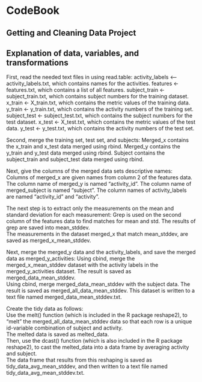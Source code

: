 # CodeBook
## Getting and Cleaning Data Project

## Explanation of data, variables, and transformations 

First, read the needed text files in using read.table:
	activity_labels <— activity_labels.txt, which contains names for the activities.
	features <- features.txt, which contains a list of all features.
	subject_train <- subject_train.txt, which contains subject numbers for the training dataset.
	x_train <- X_train.txt, which contains the metric values of the training data.
	y_train <- y_train.txt, which contains the activity numbers of the training set.
	subject_test <- subject_test.txt, which contains the subject numbers for the test dataset.
	x_test <- X_test.txt, which contains the metric values of the test data.
	y_test <- y_test.txt, which contains the activity numbers of the test set.

Second, merge the training set, test set, and subjects:
  Merged_x contains the x_train and x_test data merged using rbind.
  Merged_y contains the y_train and y_test data merged using rbind.
  Subject contains the subject_train and subject_test data merged using rbind.

Next, give the columns of the merged data sets descriptive names:
  Columns of merged_x are given names from column 2 of the features data.
  The column name of merged_y is named “activity_id”.
  The column name of merged_subject is named “subject”.
  The column names of activity_labels are named “activity_id” and “activity”.

The next step is to extract only the measurements on the mean and standard deviation for each measurement: 
  Grep is used on the second column of the features data to find matches for mean and std.
  The results of grep are saved into mean_stddev.  
  The measurements in the dataset merged_x that match mean_stddev, are saved as merged_x_mean_stddev.

Next, merge the merged_y data and the activity_labels, and save the merged data as merged_y_activities: 
  Using cbind, merge the merged_x_mean_stddev dataset with the activity labels in the merged_y_activities dataset.
    The result is saved as merged_data_mean_stddev.  
  Using cbind, merge merged_data_mean_stddev with the subject data.
    The result is saved as merged_all_data_mean_stddev.  This dataset is written to a text file named merged_data_mean_stddev.txt.

Create the tidy data as follows:  
  Use the melt() function (which is included in the R package reshape2), to “melt” the merged_all_data_mean_stddev data so that each row is a unique id-variable combination of subject and activity.  
    The melted data is saved as melted_data.  
  Then, use the dcast() function (which is also included in the R package reshape2), to cast the melted_data into a data frame by averaging activity and subject.  
    The data frame that results from this reshaping is saved as tidy_data_avg_mean_stddev, and then written to a text file named tidy_data_avg_mean_stddev.txt.





